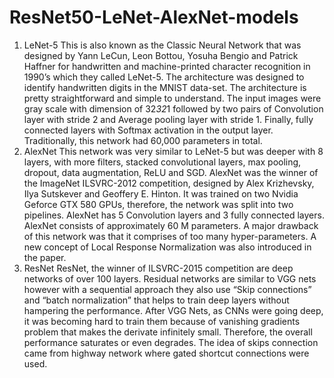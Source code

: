 # ResNet50-LeNet-AlexNet-models
1. LeNet-5
This is also known as the Classic Neural Network that was designed by Yann LeCun, Leon Bottou, Yosuha Bengio and Patrick Haffner for handwritten and machine-printed 
character recognition in 1990’s which they called LeNet-5. The architecture was designed to identify handwritten digits in the MNIST data-set. The architecture is pretty 
straightforward and simple to understand. The input images were gray scale with dimension of 32*32*1 followed by two pairs of Convolution layer with stride 2 and Average 
pooling layer with stride 1. Finally, fully connected layers with Softmax activation in the output layer. Traditionally, this network had 60,000 parameters in total.
2. AlexNet
This network was very similar to LeNet-5 but was deeper with 8 layers, with more filters, stacked convolutional layers, max pooling, dropout, data augmentation, ReLU and SGD. 
AlexNet was the winner of the ImageNet ILSVRC-2012 competition, designed by Alex Krizhevsky, Ilya Sutskever and Geoffery E. Hinton. It was trained on two Nvidia Geforce GTX 580 
GPUs, therefore, the network was split into two pipelines. AlexNet has 5 Convolution layers and 3 fully connected layers. AlexNet consists of approximately 60 M parameters.
A major drawback of this network was that it comprises of too many hyper-parameters. A new concept of Local Response Normalization was also introduced in the paper.
4. ResNet
ResNet, the winner of ILSVRC-2015 competition are deep networks of over 100 layers. Residual networks are similar to VGG nets however with a sequential approach they also 
use “Skip connections” and “batch normalization” that helps to train deep layers without hampering the performance. After VGG Nets, as CNNs were going deep, it was becoming 
hard to train them because of vanishing gradients problem that makes the derivate infinitely small. Therefore, the overall performance saturates or even degrades. 
The idea of skips connection came from highway network where gated shortcut connections were used.
